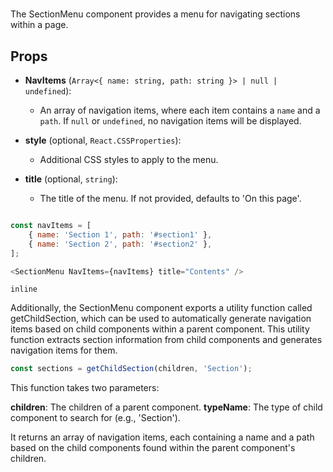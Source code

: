 # <SectionMenu>

The SectionMenu component provides a menu for navigating sections within a page.
## Props

- **NavItems** (`Array<{ name: string, path: string }> | null | undefined`):
  - An array of navigation items, where each item contains a `name` and a `path`. If `null` or `undefined`, no navigation items will be displayed.

- **style** (optional, `React.CSSProperties`):
  - Additional CSS styles to apply to the menu.

- **title** (optional, `string`):
  - The title of the menu. If not provided, defaults to 'On this page'.

```javascript

const navItems = [
    { name: 'Section 1', path: '#section1' },
    { name: 'Section 2', path: '#section2' },
];

<SectionMenu NavItems={navItems} title="Contents" />

```

```inline```

Additionally, the SectionMenu component exports a utility function called getChildSection, which can be used to automatically generate navigation items based on child components within a parent component. This utility function extracts section information from child components and generates navigation items for them.


```javascript
const sections = getChildSection(children, 'Section');
```

This function takes two parameters:

   **children**: The children of a parent component.
  **typeName**: The type of child component to search for (e.g., 'Section').

It returns an array of navigation items, each containing a name and a path based on the child components found within the parent component's children.

